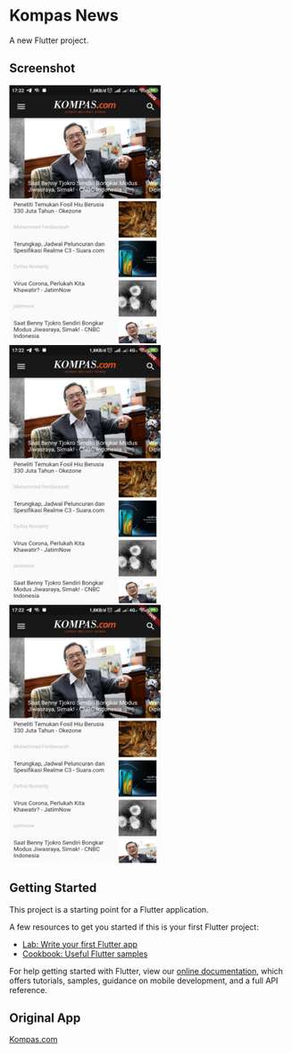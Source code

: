 # Kompas News

A new Flutter project.

## Screenshot
<img src="https://github.com/wakdyan/Flutter-Kompas-News-UI/blob/master/screenshot/flutter_01.png?raw=true" width="271" height="462" /> <img src="https://github.com/wakdyan/Flutter-Kompas-News-UI/blob/master/screenshot/flutter_01.png?raw=true" width="271" height="462" /> <img src="https://github.com/wakdyan/Flutter-Kompas-News-UI/blob/master/screenshot/flutter_01.png?raw=true" width="271" height="462" />

## Getting Started

This project is a starting point for a Flutter application.

A few resources to get you started if this is your first Flutter project:

- [Lab: Write your first Flutter app](https://flutter.dev/docs/get-started/codelab)
- [Cookbook: Useful Flutter samples](https://flutter.dev/docs/cookbook)

For help getting started with Flutter, view our
[online documentation](https://flutter.dev/docs), which offers tutorials,
samples, guidance on mobile development, and a full API reference.

## Original App
[Kompas.com](https://play.google.com/store/apps/details?id=com.ertanto.kompas.official&hl=en_US)

